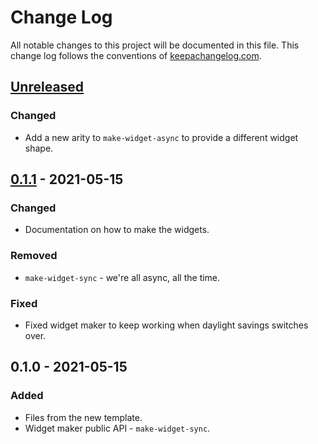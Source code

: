 # Change Log
All notable changes to this project will be documented in this file. This change log follows the conventions of [keepachangelog.com](http://keepachangelog.com/).

## [Unreleased]
### Changed
- Add a new arity to `make-widget-async` to provide a different widget shape.

## [0.1.1] - 2021-05-15
### Changed
- Documentation on how to make the widgets.

### Removed
- `make-widget-sync` - we're all async, all the time.

### Fixed
- Fixed widget maker to keep working when daylight savings switches over.

## 0.1.0 - 2021-05-15
### Added
- Files from the new template.
- Widget maker public API - `make-widget-sync`.

[Unreleased]: https://github.com/your-name/t3/compare/0.1.1...HEAD
[0.1.1]: https://github.com/your-name/t3/compare/0.1.0...0.1.1
